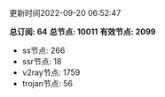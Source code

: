 更新时间2022-09-20 06:52:47

**总订阅: 64**
**总节点: 10011**
**有效节点: 2099**
- ss节点: 266
- ssr节点: 18
- v2ray节点: 1759
- trojan节点: 56
